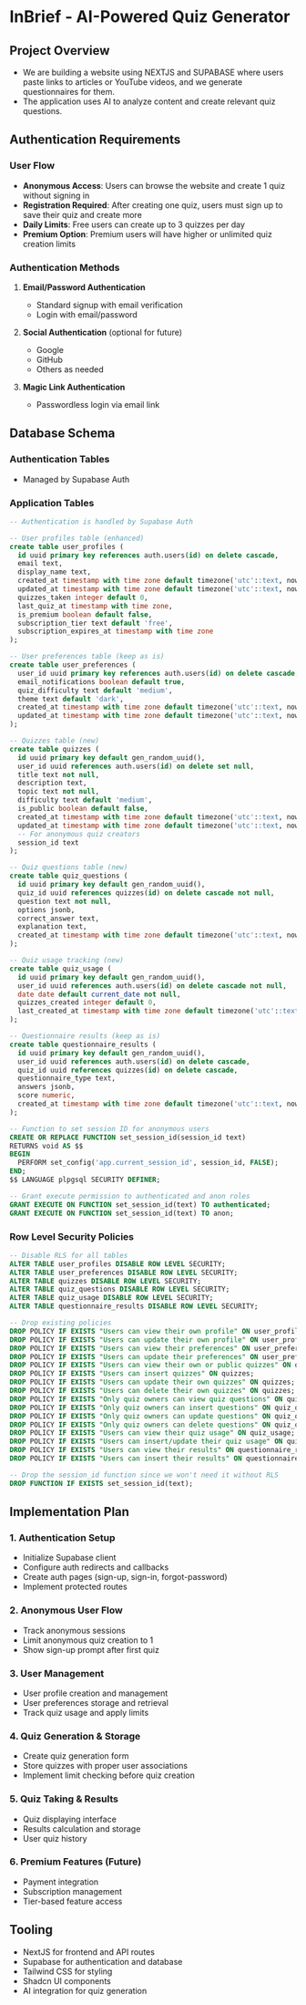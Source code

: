 # InBrief - AI-Powered Quiz Generator

## Project Overview

- We are building a website using NEXTJS and SUPABASE where users paste links to articles or YouTube videos, and we generate questionnaires for them.
- The application uses AI to analyze content and create relevant quiz questions.

## Authentication Requirements

### User Flow

- **Anonymous Access**: Users can browse the website and create 1 quiz without signing in
- **Registration Required**: After creating one quiz, users must sign up to save their quiz and create more
- **Daily Limits**: Free users can create up to 3 quizzes per day
- **Premium Option**: Premium users will have higher or unlimited quiz creation limits

### Authentication Methods

1. **Email/Password Authentication**

   - Standard signup with email verification
   - Login with email/password

2. **Social Authentication** (optional for future)

   - Google
   - GitHub
   - Others as needed

3. **Magic Link Authentication**
   - Passwordless login via email link

## Database Schema

### Authentication Tables

- Managed by Supabase Auth

### Application Tables

```sql
-- Authentication is handled by Supabase Auth

-- User profiles table (enhanced)
create table user_profiles (
  id uuid primary key references auth.users(id) on delete cascade,
  email text,
  display_name text,
  created_at timestamp with time zone default timezone('utc'::text, now()) not null,
  updated_at timestamp with time zone default timezone('utc'::text, now()) not null,
  quizzes_taken integer default 0,
  last_quiz_at timestamp with time zone,
  is_premium boolean default false,
  subscription_tier text default 'free',
  subscription_expires_at timestamp with time zone
);

-- User preferences table (keep as is)
create table user_preferences (
  user_id uuid primary key references auth.users(id) on delete cascade,
  email_notifications boolean default true,
  quiz_difficulty text default 'medium',
  theme text default 'dark',
  created_at timestamp with time zone default timezone('utc'::text, now()) not null,
  updated_at timestamp with time zone default timezone('utc'::text, now()) not null
);

-- Quizzes table (new)
create table quizzes (
  id uuid primary key default gen_random_uuid(),
  user_id uuid references auth.users(id) on delete set null,
  title text not null,
  description text,
  topic text not null,
  difficulty text default 'medium',
  is_public boolean default false,
  created_at timestamp with time zone default timezone('utc'::text, now()) not null,
  updated_at timestamp with time zone default timezone('utc'::text, now()) not null,
  -- For anonymous quiz creators
  session_id text
);

-- Quiz questions table (new)
create table quiz_questions (
  id uuid primary key default gen_random_uuid(),
  quiz_id uuid references quizzes(id) on delete cascade not null,
  question text not null,
  options jsonb,
  correct_answer text,
  explanation text,
  created_at timestamp with time zone default timezone('utc'::text, now()) not null
);

-- Quiz usage tracking (new)
create table quiz_usage (
  id uuid primary key default gen_random_uuid(),
  user_id uuid references auth.users(id) on delete cascade not null,
  date date default current_date not null,
  quizzes_created integer default 0,
  last_created_at timestamp with time zone default timezone('utc'::text, now()) not null
);

-- Questionnaire results (keep as is)
create table questionnaire_results (
  id uuid primary key default gen_random_uuid(),
  user_id uuid references auth.users(id) on delete cascade,
  quiz_id uuid references quizzes(id) on delete cascade,
  questionnaire_type text,
  answers jsonb,
  score numeric,
  created_at timestamp with time zone default timezone('utc'::text, now()) not null
);

-- Function to set session ID for anonymous users
CREATE OR REPLACE FUNCTION set_session_id(session_id text)
RETURNS void AS $$
BEGIN
  PERFORM set_config('app.current_session_id', session_id, FALSE);
END;
$$ LANGUAGE plpgsql SECURITY DEFINER;

-- Grant execute permission to authenticated and anon roles
GRANT EXECUTE ON FUNCTION set_session_id(text) TO authenticated;
GRANT EXECUTE ON FUNCTION set_session_id(text) TO anon;
```

### Row Level Security Policies

```sql
-- Disable RLS for all tables
ALTER TABLE user_profiles DISABLE ROW LEVEL SECURITY;
ALTER TABLE user_preferences DISABLE ROW LEVEL SECURITY;
ALTER TABLE quizzes DISABLE ROW LEVEL SECURITY;
ALTER TABLE quiz_questions DISABLE ROW LEVEL SECURITY;
ALTER TABLE quiz_usage DISABLE ROW LEVEL SECURITY;
ALTER TABLE questionnaire_results DISABLE ROW LEVEL SECURITY;

-- Drop existing policies
DROP POLICY IF EXISTS "Users can view their own profile" ON user_profiles;
DROP POLICY IF EXISTS "Users can update their own profile" ON user_profiles;
DROP POLICY IF EXISTS "Users can view their preferences" ON user_preferences;
DROP POLICY IF EXISTS "Users can update their preferences" ON user_preferences;
DROP POLICY IF EXISTS "Users can view their own or public quizzes" ON quizzes;
DROP POLICY IF EXISTS "Users can insert quizzes" ON quizzes;
DROP POLICY IF EXISTS "Users can update their own quizzes" ON quizzes;
DROP POLICY IF EXISTS "Users can delete their own quizzes" ON quizzes;
DROP POLICY IF EXISTS "Only quiz owners can view quiz questions" ON quiz_questions;
DROP POLICY IF EXISTS "Only quiz owners can insert questions" ON quiz_questions;
DROP POLICY IF EXISTS "Only quiz owners can update questions" ON quiz_questions;
DROP POLICY IF EXISTS "Only quiz owners can delete questions" ON quiz_questions;
DROP POLICY IF EXISTS "Users can view their quiz usage" ON quiz_usage;
DROP POLICY IF EXISTS "Users can insert/update their quiz usage" ON quiz_usage;
DROP POLICY IF EXISTS "Users can view their results" ON questionnaire_results;
DROP POLICY IF EXISTS "Users can insert their results" ON questionnaire_results;

-- Drop the session_id function since we won't need it without RLS
DROP FUNCTION IF EXISTS set_session_id(text);
```

## Implementation Plan

### 1. Authentication Setup

- Initialize Supabase client
- Configure auth redirects and callbacks
- Create auth pages (sign-up, sign-in, forgot-password)
- Implement protected routes

### 2. Anonymous User Flow

- Track anonymous sessions
- Limit anonymous quiz creation to 1
- Show sign-up prompt after first quiz

### 3. User Management

- User profile creation and management
- User preferences storage and retrieval
- Track quiz usage and apply limits

### 4. Quiz Generation & Storage

- Create quiz generation form
- Store quizzes with proper user associations
- Implement limit checking before quiz creation

### 5. Quiz Taking & Results

- Quiz displaying interface
- Results calculation and storage
- User quiz history

### 6. Premium Features (Future)

- Payment integration
- Subscription management
- Tier-based feature access

## Tooling

- NextJS for frontend and API routes
- Supabase for authentication and database
- Tailwind CSS for styling
- Shadcn UI components
- AI integration for quiz generation
